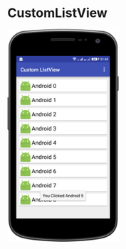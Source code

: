 # CustomListView

<a href="url"><img src="https://github.com/sambhaji213/CustomListView/blob/master/screenshot/image.png" align="left" height="480" width="250" ></a>
